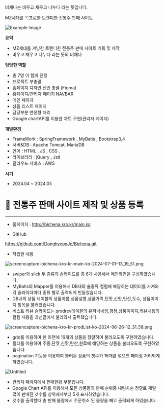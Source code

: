 비채나는 비우고 채우고 나누다 라는 뜻입니다.

MZ세대를 목표로한 트렌디한 전통주 판매 사이트 

![Example Image](https://example.com/image.png)

**요약**

- MZ세대를 겨냥한 트렌디한 전통주 판매 사이트 기획 및 제작
- 비우고 채우고 나누다 라는 뜻의 비채나

**담당한 역할** 

- 총 7명 이 함께 진행
- 프로젝트 부총괄
- 홈페이지 디자인 전반 총괄 (Figma)
- 홈페이지/관리자 페이지 NAVBAR
- 메인 페이지
- 상품 리스트 페이지
- 담당부분 반응형 처리
- Google chartAPI를 이용한 차트 구현(관리자 페이지)

**개발환경**

- FrameWork : SpringFramework , MyBatis , Bootstrap3,4
- 서버&DB : Apache Tomcat, MariaDB
- 언어 : HTML , JS , CSS ,
- 라이브러리 : jQuery , Jstl
- 클라우드 서비스 : AWS

**시기**

- 2024.04 ~ 2024.05

# 📝 전통주 판매 사이트 제작 및 상품 등록

---

- 홈페이지 : http://bichena.kro.kr/main.ko

- GitHub

https://github.com/DonghyeonJe/Bichena.git

- 작업한 내용

![screencapture-bichena-kro-kr-main-ko-2024-07-01-13_19_51.png](https://prod-files-secure.s3.us-west-2.amazonaws.com/44404258-d2d4-4daf-86cf-6ae797e7bc03/9d5eff29-34df-4de9-b6a7-749479d8dc5d/screencapture-bichena-kro-kr-main-ko-2024-07-01-13_19_51.png)

- swiper와 slick  두 종류의 슬라이드를 총 6개 사용해서 메인화면을 구성하였습니다.
- MyBatis의 Mapper를 이용해서 DB내의 술종류 컬럼에 해당하는 데이터를 가져와 각 슬라이더마다  종류 별로 출력되게 만들었습니다.
- DB내의 상품 테이블의 상품이름,상품설명,상품가격,단맛,신맛,탄산,도수, 상품이미지 항목을 불러왔습니다.
- 베스트 리뷰 슬라이드는 prodrev테이블의 유저닉네임,평점,상품이미지,리뷰내용의 컬럼 내용을 최신글에서 불러와서 출력했습니다.

![screencapture-bichena-kro-kr-prodList-ko-2024-06-26-12_31_58.png](https://prod-files-secure.s3.us-west-2.amazonaws.com/44404258-d2d4-4daf-86cf-6ae797e7bc03/47ebdc08-a2d8-4558-b14c-861f120a7ef7/screencapture-bichena-kro-kr-prodList-ko-2024-06-26-12_31_58.png)

- grid를 이용하여 한 화면에 16개의 상품을 정렬하여 불러오도록 구현하였습니다.
- 필터를 이용하여 주종,단맛,신맛,탄산,원료에 해당하는 상품을 불러오도록 구현하였습니다.
- pagination 기능을 이용하여 불러온 상품의 갯수가 16개를 넘으면 페이징 처리되게 하였습니다.

![Untitled](https://prod-files-secure.s3.us-west-2.amazonaws.com/44404258-d2d4-4daf-86cf-6ae797e7bc03/88b83aaf-d710-48b8-b177-acb6be8ade66/Untitled.png)

- 관리자 페이지에서 판매현황 부분입니다.
- Google Chart API를 이용해서 모든 상품들의 판매 순위중 내림차순 정렬로 제일 많이 판매된 갯수를 상위에서부터 5개 표시하였습니다.
- 갯수를 출력할때 총 판매 물량에서 주문취소 된 물량을 빼고 출력되게 하였습니다.
